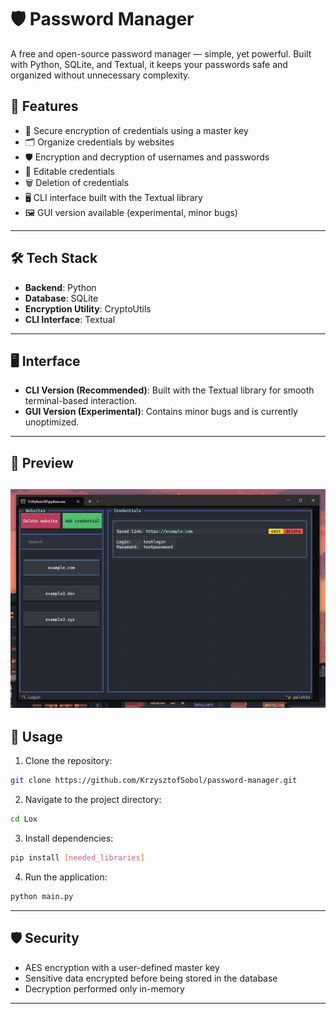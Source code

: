 # 🛡️ Password Manager

A free and open-source password manager — simple, yet powerful. Built with Python, SQLite, and Textual, it keeps your passwords safe and organized without unnecessary complexity.

## 🌟 Features

- 🔐 Secure encryption of credentials using a master key
- 🗂️ Organize credentials by websites
- 🛡️ Encryption and decryption of usernames and passwords
- 📝 Editable credentials
- 🗑️ Deletion of credentials
- 🖥️ CLI interface built with the Textual library
- 🖼️ GUI version available (experimental, minor bugs)

---

## 🛠️ Tech Stack

- **Backend**: Python
- **Database**: SQLite
- **Encryption Utility**: CryptoUtils
- **CLI Interface**: Textual

---

## 🖥️ Interface

- **CLI Version (Recommended)**: Built with the Textual library for smooth terminal-based interaction.
- **GUI Version (Experimental)**: Contains minor bugs and is currently unoptimized.

---

## 📸 Preview

![Alt Text](https://github.com/KrzysztofSobol/Lox/blob/master/viewsGUI/icons/preview.png)
---

## 🔑 Usage

1. Clone the repository:

```bash
git clone https://github.com/KrzysztofSobol/password-manager.git
```

2. Navigate to the project directory:

```bash
cd Lox
```

3. Install dependencies:

```bash
pip install [needed_libraries]
```

4. Run the application:

```bash
python main.py
```

---

## 🛡️ Security

- AES encryption with a user-defined master key
- Sensitive data encrypted before being stored in the database
- Decryption performed only in-memory

---
